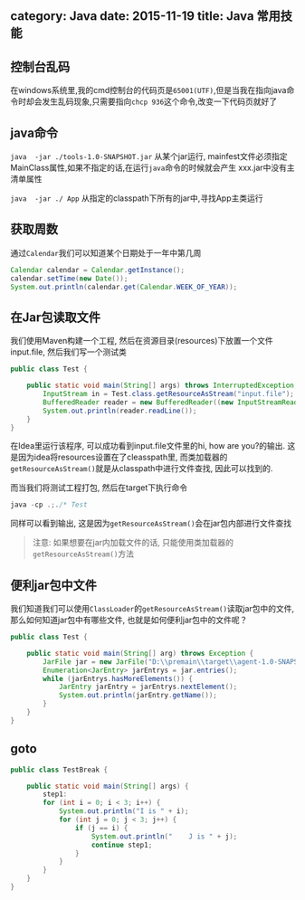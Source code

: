 category: Java
date: 2015-11-19
title: Java 常用技能
---

## 控制台乱码
在windows系统里,我的cmd控制台的代码页是`65001(UTF)`,但是当我在指向java命令时却会发生乱码现象,只需要指向`chcp 936`这个命令,改变一下代码页就好了

## java命令
`java  -jar ./tools-1.0-SNAPSHOT.jar` 从某个jar运行, mainfest文件必须指定MainClass属性,如果不指定的话,在运行`java`命令的时候就会产生 xxx.jar中没有主清单属性

`java  -jar ./ App` 从指定的classpath下所有的jar中,寻找App主类运行

## 获取周数
通过`Calendar`我们可以知道某个日期处于一年中第几周
```java
Calendar calendar = Calendar.getInstance();
calendar.setTime(new Date());
System.out.println(calendar.get(Calendar.WEEK_OF_YEAR));
```

## 在Jar包读取文件
我们使用Maven构建一个工程, 然后在资源目录(resources)下放置一个文件input.file, 然后我们写一个测试类
```java
public class Test {

    public static void main(String[] args) throws InterruptedException, IOException {
        InputStream in = Test.class.getResourceAsStream("input.file");
        BufferedReader reader = new BufferedReader((new InputStreamReader(in)));
        System.out.println(reader.readLine());
    }
}
```
在Idea里运行该程序, 可以成功看到input.file文件里的hi, how are you?的输出. 这是因为idea将resources设置在了cleasspath里, 而类加载器的`getResourceAsStream()`就是从classpath中进行文件查找, 因此可以找到的.

而当我们将测试工程打包, 然后在target下执行命令
```java
java -cp .;./* Test
```
同样可以看到输出, 这是因为`getResourceAsStream()`会在jar包内部进行文件查找

> 注意: 如果想要在jar内加载文件的话, 只能使用类加载器的`getResourceAsStream()`方法

## 便利jar包中文件
我们知道我们可以使用`ClassLoader`的`getResourceAsStream()`读取jar包中的文件, 那么如何知道jar包中有哪些文件, 也就是如何便利jar包中的文件呢？
```java
public class Test {

	public static void main(String[] arg) throws Exception {
		JarFile jar = new JarFile("D:\\premain\\target\\agent-1.0-SNAPSHOT.jar");
		Enumeration<JarEntry> jarEntrys = jar.entries();
		while (jarEntrys.hasMoreElements()) {
			JarEntry jarEntry = jarEntrys.nextElement();
			System.out.println(jarEntry.getName());
		}
	}
}
```
## goto
```java
public class TestBreak {

	public static void main(String[] args) {
		step1:
		for (int i = 0; i < 3; i++) {
			System.out.println("I is " + i);
			for (int j = 0; j < 3; j++) {
				if (j == i) {
					System.out.println("	J is " + j);
					continue step1;
				}
			}
		}
	}
}
```